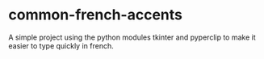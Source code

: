 # common-french-accents
A simple project using the python modules tkinter and pyperclip to make it easier to type quickly in french.
